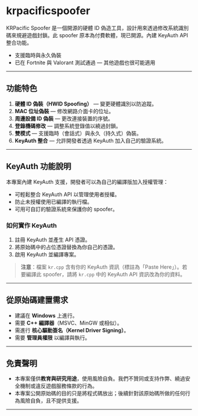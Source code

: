 # krpacificspoofer

KRPacific Spoofer 是一個開源的硬體 ID 偽造工具，設計用來透過修改系統識別碼來規避遊戲封鎖。此 spoofer 原本為付費軟體，現已開源。內建 KeyAuth API 整合功能。

* 支援臨時與永久偽裝
* 已在 Fortnite 與 Valorant 測試通過 — 其他遊戲也很可能適用

---

## 功能特色

1. **硬體 ID 偽裝（HWID Spoofing）** — 變更硬體識別以防追蹤。
2. **MAC 位址偽裝** — 修改網路介面卡的位址。
3. **周邊設備 ID 偽裝** — 更改連接裝置的序號。
4. **登錄機碼修改** — 調整系統登錄值以繞過封鎖。
5. **雙模式** — 支援臨時（會話式）與永久（持久式）偽裝。
6. **KeyAuth 整合** — 允許開發者透過 KeyAuth 加入自己的驗證系統。

---

## KeyAuth 功能說明

本專案內建 KeyAuth 支援，開發者可以為自己的編譯版加入授權管理：

* 可輕鬆整合 KeyAuth API 以管理使用者授權。
* 防止未授權使用已編譯的執行檔。
* 可用可自訂的驗證系統來保護你的 spoofer。

### 如何實作 KeyAuth

1. 註冊 KeyAuth 並產生 API 憑證。
2. 將原始碼中的占位憑證替換為你自己的憑證。
3. 啟用 KeyAuth 並編譯專案。

> **注意**：檔案 `kr.cpp` 含有你的 KeyAuth 資訊（標註為「Paste Here」）。若要編譯此 spoofer，請將 `kr.cpp` 中的 KeyAuth API 資訊改為你的資料。

---

## 從原始碼建置需求

* 建議在 **Windows** 上進行。
* 需要 **C++ 編譯器**（MSVC、MinGW 或相似）。
* 需進行 **核心驅動簽名（Kernel Driver Signing）**。
* 需要 **管理員權限** 以編譯與執行。

---

## 免責聲明

* 本專案僅供**教育與研究用途**，使用風險自負。我們不贊同或支持作弊、繞過安全機制或違反遊戲服務條款的行為。
* 本專案公開原始碼的目的只是將程式碼放出；後續針對該原始碼所做的任何行為風險自負，且不提供支援。

---

